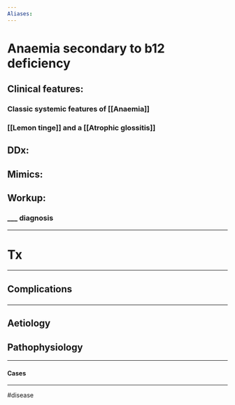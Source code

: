 ```yaml
---
Aliases:
---
```

# Anaemia secondary to b12 deficiency
## Clinical features:
### Classic systemic features of [[Anaemia]]
### [[Lemon tinge]] and a [[Atrophic glossitis]]
## DDx:
###
## Mimics:
###
## Workup:
### ___ diagnosis
---
# Tx

---
## Complications
###

---
## Aetiology
## Pathophysiology

---
#### Cases


---
#disease 